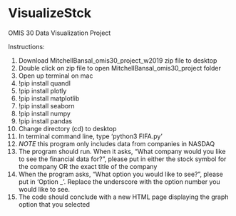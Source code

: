 # VisualizeStck
OMIS 30 Data Visualization Project

Instructions:
1)	Download MitchellBansal_omis30_project_w2019 zip file to desktop
2)	Double click on zip file to open MitchellBansal_omis30_project folder
3)	Open up terminal on mac
4)	!pip install quandl
5)	!pip install plotly
6)  !pip install matplotlib
7)  !pip install seaborn
8)  !pip install numpy
9)  !pip install pandas
10)	Change directory (cd) to desktop
11)	In terminal command line, type ‘python3 FIFA.py’
12)	*NOTE* this program only includes data from companies in NASDAQ
13)	The program should run. When it asks, “What company would you like to see the financial data for?”, please put in either the stock symbol for the company OR the exact title of the company
14)	When the program asks, “What option you would like to see?”, please put in ‘Option _’. Replace the underscore with the option number you would like to see. 
15) The code should conclude with a new HTML page displaying the graph option that you selected
